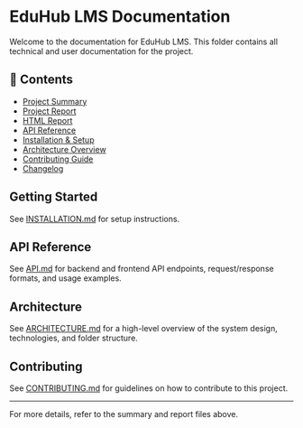 # EduHub LMS Documentation

Welcome to the documentation for EduHub LMS. This folder contains all technical and user documentation for the project.

## 📄 Contents
- [Project Summary](PROJECT_SUMMARY.txt)
- [Project Report](PROJECT_REPORT.txt)
- [HTML Report](PROJECT_REPORT.html)
- [API Reference](API.md)
- [Installation & Setup](INSTALLATION.md)
- [Architecture Overview](ARCHITECTURE.md)
- [Contributing Guide](CONTRIBUTING.md)
- [Changelog](CHANGELOG.md)

## Getting Started
See [INSTALLATION.md](INSTALLATION.md) for setup instructions.

## API Reference
See [API.md](API.md) for backend and frontend API endpoints, request/response formats, and usage examples.

## Architecture
See [ARCHITECTURE.md](ARCHITECTURE.md) for a high-level overview of the system design, technologies, and folder structure.

## Contributing
See [CONTRIBUTING.md](CONTRIBUTING.md) for guidelines on how to contribute to this project.

---
For more details, refer to the summary and report files above.
